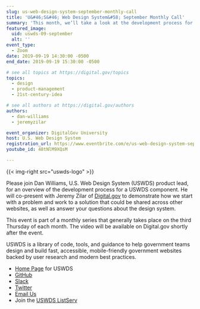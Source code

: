 ```yaml
---
slug: us-web-design-system-september-monthly-call
title: 'U&#46;S&#46; Web Design System&#58; September Monthly Call'
summary: 'This month, we’ll take a look at the development process for a USWDS component and demonstrate how we start with a problem and work to a solution that could be shared across other websites.'
featured_image:
  uid: uswds-09-september
  alt: ''
event_type:
  - Zoom
date: 2019-09-19 14:30:00 -0500
end_date: 2019-09-19 15:30:00 -0500

# see all topics at https://digital.gov/topics
topics:
  - design
  - product-management
  - 21st-century-idea

# see all authors at https://digital.gov/authors
authors:
  - dan-williams
  - jeremyzilar

event_organizer: DigitalGov University
host: U.S. Web Design System
registration_url: https://www.eventbrite.com/e/us-web-design-system-september-monthly-call-registration-70228448179
youtube_id: 48tNlM9XQsM

---
```


{{< img-right src="uswds-logo" >}}

Please join Dan Williams, U.S. Web Design System (USWDS) product lead, for an overview of the development process for a USWDS component. He will co-present with Jeremy Zilar of [Digital.gov](https://digital.gov) to demonstrate how we start with a problem and work to a solution that could be shared across other websites, as well as answer your questions about the design system.

This event is part of a monthly series that generally takes place on the third Thursday of each month. The video will be available on Digital.gov shortly after the event.

USWDS is a library of code, tools, and guidance to help government teams design and build fast, accessible, mobile-friendly government websites backed by user research and modern best practices. 

- [Home Page](https://designsystem.digital.gov/) for USWDS
- [GitHub](https://github.com/uswds/uswds/issues)
- [Slack](https://chat.18f.gov/)
- [Twitter](https://twitter.com/uswds?lang=en) 
- [Email Us](mailto:uswds@gsa.gov) 
- Join the [USWDS ListServ](mailto:uswds-subscribe-request@listserv.gsa.gov)
